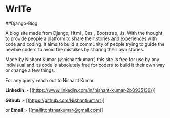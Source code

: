# WrITe
##Django-Blog

A blog site made from Django, Html , Css , Bootstrap, Js. With the thought to provide people a platform to share their stories and experiences with code and coding. 
It aims to build a community of people trying to guide the newbie coders to avoid the mistakes by sharing their own stories.


Made by Nishant Kumar (@nishantkumarr) this site is free for use by any indivisual and its code is absolutely free for coders to build it their own way or change a few things. 


For any query reach out to  Nishant Kumar 

**Linkedin** :- [(https://www.linkedin.com/in/nishant-kumar-2b0935136/)]

**Github** :-   [(https://github.com/Nishantkumarr)]

or **Email** :- [(mailittonisnatkumar@gmail.com)]

